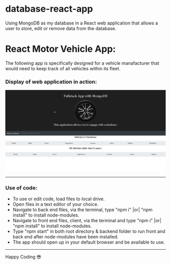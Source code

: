 # database-react-app
Using MongoDB as my database in a React web application that allows a user to store, edit or remove data from the database.

# React Motor Vehicle App:

The following app is specifically designed for a vehicle manafacturer that would need to keep track of all vehicles within its fleet.

### Display of web application in action:
<img src="demo.gif" alt="display of web app">
<hr/>

### Use of code:
* To use or edit code, load files to local drive.
* Open files in a text editor of your choice.
* Navigate to back end files, via the terminal, type "npm i" |or| "npm install" to install node-modules.
* Navigate to front end files, client, via the terminal and type "npm i" |or| "npm install" to install node-modules.
* Type "npm start" in both root directory & backend folder to run front and back end after node-modules have been installed.
* The app should open up in your default browser and be available to use.
<hr/>

<span>Happy Coding :sunglasses:</span>
